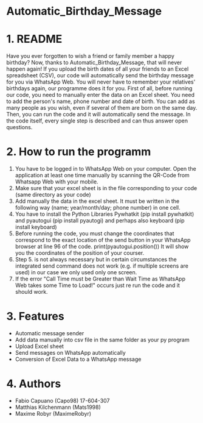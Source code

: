 # Automatic_Birthday_Message
# 1. README
Have you ever forgotten to wish a friend or family member a happy birthday? Now, thanks to Automatic_Birthday_Message, that will never happen again! If you upload the birth dates of all your friends to an Excel spreadsheet (CSV), our code will automatically send the birthday message for you via WhatsApp Web. You will never have to remember your relatives' birthdays again, our programme does it for you. First of all, before running our code, you need to manually enter the data on an Excel sheet. You need to add the person's name, phone number and date of birth. You can add as many people as you wish, even if several of them are born on the same day. Then, you can run the code and it will automatically send the message. In the code itself, every single step is described and can thus answer open questions.
# 2. How to run the programm 
1. You have to be logged in to WhatsApp Web on your computer. Open the application at least one time manually by scanning the QR-Code from Whatsapp Web with your mobile. 
2. Make sure that your excel sheet is in the file corresponding to your code (same directory as your code)
3. Add manually the data in the excel sheet. It must be written in the following way (name; year/month/day; phone number) in one cell.
4. You have to install the Python Libraries Pywhatkit (pip install pywhatkit) and pyautogui (pip install pyautogi) and perhaps also keyboard (pip install keyboard)
5. Before running the code, you must change the coordinates that correspond to the exact location of the send button in your WhatsApp browser at line 96 of the code. print(pyautogui.position()) It will show you the coordinates of the position of your courser.
6. Step 5. is not always necessary but in certain circumstances the integrated send command does not work (e.g. if multiple screens are used) in our case we only used only one screen.
7. If the error "Call Time must be Greater than Wait Time as WhatsApp Web takes some Time to Load!" occurs just re run the code and it should work.

# 3. Features
- Automatic message sender
- Add data manually into csv file in the same folder as your py program
- Upload Excel sheet 
- Send messages on WhatsApp automatically
- Conversion of Excel Data to a WhatsApp message
# 4. Authors
- Fabio Capuano (Capo98) 17-604-307
- Matthias Kilchenmann (Mats1998)
- Maxime Robyr (MaximeRobyr)
